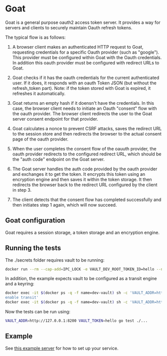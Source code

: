 # Goat

Goat is a general purpose oauth2 access token server.  It provides a
way for servers and clients to securely maintain Oauth refresh
tokens.

The typical flow is as follows:

1. A browser client makes an authenticated HTTP request to Goat,
requesting credentials for a specific Oauth provider (such as
"google").   This provider must be configured within Goat with the
Oauth credentials.  In addition this oauth provider must be configured
with redirect URLs to Goat.

2. Goat checks if it has the oauth credentials for the current
authenticated user.  If it does, it responds with an oauth Token JSON
(but without the refresh_token part).  Note: if the token stored with
Goat is expired, it refreshes it automatically.

3. Goat returns an empty hash if it doensn't have the credentials.  In
this case, the browser client needs to initiate an Oauth "consent"
flow with the oauth provider.  The browser client redirects the user
to the Goat server consent endpoint for that provider.

4. Goat calculates a nonce to prevent CSRF attacks, saves the redirect
URL to the session store and then redirects the browser to the actual
consent page of the oauth provider.

5. When the user completes the consent flow of the oauuth provider,
the oauth provider redirects to the configured redirect URL, which
should be the "auth code" endpoint on the Goat server.

6. The Goat server handles the auth code provided by the oauth
provider and exchanges it to get the token.  It encrypts this token
using an encryption engine and then saves it within the token
storage.  It then redirects the browser back to the redirect URL
configured by the client in step 3.

7. The client detects that the consent flow has completed
successfully and then initiates step 1 again, which will now succeed.

## Goat configuration

Goat requires a session storage, a token storage and an encryption
engine.

## Running the tests

The ./secrets folder requires vault to be running:

```bash
docker run --rm --cap-add=IPC_LOCK -e VAULT_DEV_ROOT_TOKEN_ID=hello --name=dev-vault -p 8200:8200 vault:1.5.0
```

In addition, the example expects vault to be configured as a transit
engine and a keyring:

```bash
docker exec -it $(docker ps -q -f name=dev-vault) sh -c 'VAULT_ADDR=http://127.0.0.1:8200 VAULT_TOKEN=hello vault secrets
enable transit'
docker exec -it $(docker ps -q -f name=dev-vault) sh -c 'VAULT_ADDR=http://127.0.0.1:8200 VAULT_TOKEN=hello vault write -f transit/keys/goat'
```


Now the tests can be run using:

```bash
VAULT_ADDR=http://127.0.0.1:8200 VAULT_TOKEN=hello go test ./...
```

## Example

See [this example
server](https://github.com/tvastar/goat/blob/master/cmd/goat/goat.go)
for how to set up your service.

